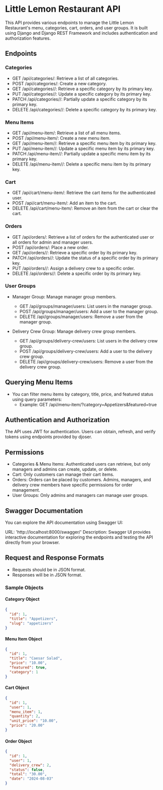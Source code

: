 # Little Lemon Restaurant API
This API provides various endpoints to manage the Little Lemon Restaurant's menu, categories, cart, orders, and user groups. It is built using Django and Django REST Framework and includes authentication and authorization features.

## Endpoints

### Categories
- GET /api/categories/: Retrieve a list of all categories.
- POST /api/categories/: Create a new category.
- GET /api/categories/<pk>/: Retrieve a specific category by its primary key.
- PUT /api/categories/<pk>/: Update a specific category by its primary key.
- PATCH /api/categories/<pk>/: Partially update a specific category by its primary key.
- DELETE /api/categories/<pk>/: Delete a specific category by its primary key.

### Menu Items
- GET /api/menu-item/: Retrieve a list of all menu items.
- POST /api/menu-item/: Create a new menu item.
- GET /api/menu-item/<pk>/: Retrieve a specific menu item by its primary key.
- PUT /api/menu-item/<pk>/: Update a specific menu item by its primary key.
- PATCH /api/menu-item/<pk>/: Partially update a specific menu item by its primary key.
- DELETE /api/menu-item/<pk>/: Delete a specific menu item by its primary key.

### Cart
- GET /api/cart/menu-item/: Retrieve the cart items for the authenticated user.
- POST /api/cart/menu-item/: Add an item to the cart.
- DELETE /api/cart/menu-item/: Remove an item from the cart or clear the cart.

### Orders
- GET /api/orders/: Retrieve a list of orders for the authenticated user or all orders for admin and manager users.
- POST /api/orders/: Place a new order.
- GET /api/orders/<pk>/: Retrieve a specific order by its primary key.
- PATCH /api/orders/<pk>/: Update the status of a specific order by its primary key.
- PUT /api/orders/<pk>/: Assign a delivery crew to a specific order.
- DELETE /api/orders/<pk>/: Delete a specific order by its primary key.

### User Groups
- Manager Group: Manage manager group members.
    - GET /api/groups/manager/users: List users in the manager group.
    - POST /api/groups/manager/users: Add a user to the manager group.
    - DELETE /api/groups/manager/users: Remove a user from the manager group.

- Delivery Crew Group: Manage delivery crew group members.
    - GET /api/groups/delivery-crew/users: List users in the delivery crew group.
    - POST /api/groups/delivery-crew/users: Add a user to the delivery crew group.
    - DELETE /api/groups/delivery-crew/users: Remove a user from the delivery crew group.

## Querying Menu Items
- You can filter menu items by category, title, price, and featured status using query parameters:
    - Example: GET /api/menu-item/?category=Appetizers&featured=true

## Authentication and Authorization
The API uses JWT for authentication. Users can obtain, refresh, and verify tokens using endpoints provided by djoser.

## Permissions
- Categories & Menu Items: Authenticated users can retrieve, but only managers and admins can create, update, or delete.
- Cart: Only customers can manage their cart items.
- Orders: Orders can be placed by customers. Admins, managers, and delivery crew members have specific permissions for order management.
- User Groups: Only admins and managers can manage user groups.

## Swagger Documentation
You can explore the API documentation using Swagger UI:

URL: 'http://localhost:8000/swagger/'
Description: Swagger UI provides interactive documentation for exploring the endpoints and testing the API directly from your browser.

## Request and Response Formats
- Requests should be in JSON format.
- Responses will be in JSON format.

### Sample Objects

#### Category Object
```json
{
  "id": 1,
  "title": "Appetizers",
  "slug": "appetizers"
}
```

#### Menu Item Object
```json
{
  "id": 1,
  "title": "Caesar Salad",
  "price": "10.00",
  "featured": true,
  "category": 1
}
```

#### Cart Object
```json
{
  "id": 1,
  "user": 1,
  "menu_item": 1,
  "quantity": 2,
  "unit_price": "10.00",
  "price": "20.00"
}
```

#### Order Object
```json
{
  "id": 1,
  "user": 1,
  "delivery_crew": 2,
  "status": false,
  "total": "30.00",
  "date": "2024-08-03"
}
```
